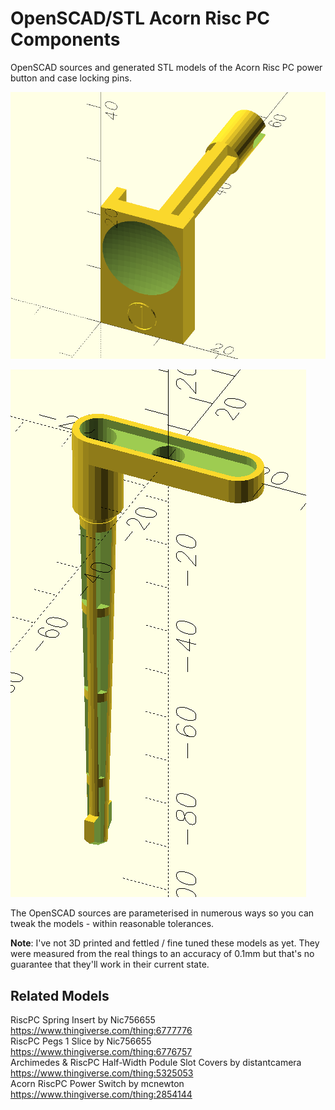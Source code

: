 OpenSCAD/STL Acorn Risc PC Components
=====================================

OpenSCAD sources and generated STL models of the Acorn Risc PC power button and case locking pins.

![Power button screenshot](./RiscPCPowerButton/screenshot.png)

![Case locking pins screenshot](./RiscPCCasePins/screenshot.png)

The OpenSCAD sources are parameterised in numerous ways so you can tweak the models - within reasonable tolerances.

**Note**: I've not 3D printed and fettled / fine tuned these models as yet. They were measured from the real things to an accuracy of 0.1mm but that's no guarantee that they'll work in their current state.

Related Models
---------------
RiscPC Spring Insert by Nic756655 <https://www.thingiverse.com/thing:6777776>  
RiscPC Pegs 1 Slice by Nic756655 <https://www.thingiverse.com/thing:6776757>  
Archimedes & RiscPC Half-Width Podule Slot Covers by distantcamera <https://www.thingiverse.com/thing:5325053>  
Acorn RiscPC Power Switch by mcnewton <https://www.thingiverse.com/thing:2854144>  
